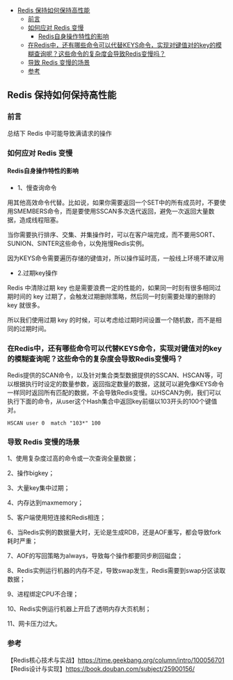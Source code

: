 <!-- START doctoc generated TOC please keep comment here to allow auto update -->
<!-- DON'T EDIT THIS SECTION, INSTEAD RE-RUN doctoc TO UPDATE -->

- [Redis 保持如何保持高性能](#redis-%E4%BF%9D%E6%8C%81%E5%A6%82%E4%BD%95%E4%BF%9D%E6%8C%81%E9%AB%98%E6%80%A7%E8%83%BD)
  - [前言](#%E5%89%8D%E8%A8%80)
  - [如何应对 Redis 变慢](#%E5%A6%82%E4%BD%95%E5%BA%94%E5%AF%B9-redis-%E5%8F%98%E6%85%A2)
    - [Redis自身操作特性的影响](#redis%E8%87%AA%E8%BA%AB%E6%93%8D%E4%BD%9C%E7%89%B9%E6%80%A7%E7%9A%84%E5%BD%B1%E5%93%8D)
  - [在Redis中，还有哪些命令可以代替KEYS命令，实现对键值对的key的模糊查询呢？这些命令的复杂度会导致Redis变慢吗？](#%E5%9C%A8redis%E4%B8%AD%E8%BF%98%E6%9C%89%E5%93%AA%E4%BA%9B%E5%91%BD%E4%BB%A4%E5%8F%AF%E4%BB%A5%E4%BB%A3%E6%9B%BFkeys%E5%91%BD%E4%BB%A4%E5%AE%9E%E7%8E%B0%E5%AF%B9%E9%94%AE%E5%80%BC%E5%AF%B9%E7%9A%84key%E7%9A%84%E6%A8%A1%E7%B3%8A%E6%9F%A5%E8%AF%A2%E5%91%A2%E8%BF%99%E4%BA%9B%E5%91%BD%E4%BB%A4%E7%9A%84%E5%A4%8D%E6%9D%82%E5%BA%A6%E4%BC%9A%E5%AF%BC%E8%87%B4redis%E5%8F%98%E6%85%A2%E5%90%97)
  - [导致 Redis 变慢的场景](#%E5%AF%BC%E8%87%B4-redis-%E5%8F%98%E6%85%A2%E7%9A%84%E5%9C%BA%E6%99%AF)
  - [参考](#%E5%8F%82%E8%80%83)

<!-- END doctoc generated TOC please keep comment here to allow auto update -->

## Redis 保持如何保持高性能

### 前言

总结下 Redis 中可能导致满请求的操作  

### 如何应对 Redis 变慢

#### Redis自身操作特性的影响

- 1、慢查询命令   

用其他高效命令代替。比如说，如果你需要返回一个SET中的所有成员时，不要使用SMEMBERS命令，而是要使用SSCAN多次迭代返回，避免一次返回大量数据，造成线程阻塞。 
 
当你需要执行排序、交集、并集操作时，可以在客户端完成，而不要用SORT、SUNION、SINTER这些命令，以免拖慢Redis实例。  

因为KEYS命令需要遍历存储的键值对，所以操作延时高，一般线上环境不建议用   

- 2.过期key操作

Redis 中清除过期 key 也是需要浪费一定的性能的，如果同一时刻有很多相同过期时间的 key 过期了，会触发过期删除策略，然后同一时刻需要处理的删除的 key 就很多。  

所以我们使用过期 key 的时候，可以考虑给过期时间设置一个随机数，而不是相同的过期时间。  

### 在Redis中，还有哪些命令可以代替KEYS命令，实现对键值对的key的模糊查询呢？这些命令的复杂度会导致Redis变慢吗？  

Redis提供的SCAN命令，以及针对集合类型数据提供的SSCAN、HSCAN等，可以根据执行时设定的数量参数，返回指定数量的数据，这就可以避免像KEYS命令一样同时返回所有匹配的数据，不会导致Redis变慢。以HSCAN为例，我们可以执行下面的命令，从user这个Hash集合中返回key前缀以103开头的100个键值对。  

``
HSCAN user 0  match "103*" 100
``

### 导致 Redis 变慢的场景

1、使用复杂度过高的命令或一次查询全量数据；  

2、操作bigkey；  

3、大量key集中过期；  

4、内存达到maxmemory；  

5、客户端使用短连接和Redis相连；  

6、当Redis实例的数据量大时，无论是生成RDB，还是AOF重写，都会导致fork耗时严重；  

7、AOF的写回策略为always，导致每个操作都要同步刷回磁盘；  
 
8、Redis实例运行机器的内存不足，导致swap发生，Redis需要到swap分区读取数据；  

9、进程绑定CPU不合理；  

10、Redis实例运行机器上开启了透明内存大页机制；  

11、网卡压力过大。


### 参考

【Redis核心技术与实战】https://time.geekbang.org/column/intro/100056701    
【Redis设计与实现】https://book.douban.com/subject/25900156/  
